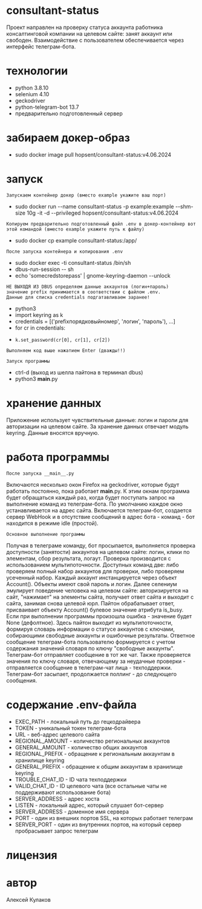 # consultant-status
Проект направлен на проверку статуса аккаунта работника консалтинговой компании
на целевом сайте: занят аккаунт или свободен.
Взаимодействие с пользователем обеспечивается через интерфейс телеграм-бота.
# технологии
- python 3.8.10
- selenium 4.10
- geckodriver
- python-telegram-bot 13.7
- предварительно подготовленный сервер
# забираем докер-образ
- sudo docker image pull hopsent/consultant-status:v4.06.2024
# запуск
```
Запускаем контейнер докер (вместо example укажите ваш порт)
```
- sudo docker run --name consultant-status -p example:example --shm-size 10g -it -d --privileged hopsent/consultant-status:v4.06.2024
```
Копируем предварительно подготовленный файл .env в докер-контейнер вот этой командой (вместо example укажите путь к файлу)
```
- sudo docker cp example consultant-status:/app/
```
После запуска контейнера и копирования .env
```
- sudo docker exec -ti consultant-status /bin/sh
- dbus-run-session -- sh
- echo 'somecredstorepass' | gnome-keyring-daemon --unlock
```
НЕ ВЫХОДЯ ИЗ DBUS определяем данные аккаунтов (логин+пароль)
значение prefix принимается в соответствии с файлом .env.
Данные для списка credentials подгатавливаем заранее!
```
- python3
- import keyring as k
- credentials = [('prefixпорядковыйномер', 'логин', 'пароль'), ...]
- for cr in credentials:
-     k.set_password(cr[0], cr[1], cr[2])
```
Выполняем код выше нажатием Enter (дважды!!)
```
```
Запуск программы
```
- ctrl-d (выход из шелла пайтона в терминал dbus)
- python3 __main__.py
# хранение данных
Приложение использует чувствительные данные: логин и пароли для авторизации
на целевом сайте.
За хранение данных отвечает модуль keyring. Данные вносятся вручную.
# работа программы
```
После запуска __main__.py
```
Включаются несколько окон Firefox на geckodriver, которые будут работать постоянно,
пока работает __main__.py.
К этим окнам программа будет обращаться каждый раз, когда
будет поступать запрос на выполнение команд из телеграм-бота.
По умолчанию каждое окно устанавливается на адрес сайта.
Включается телеграм-бот, создается сервер WebHook и
в отсутствие сообщений в адрес бота - команд - 
бот находится в режиме idle (простой).
```
Основное выполнение программы
```
Получая в телеграме команду, бот просыпается, выполняется проверка доступности (занятости) аккаунтов на целевом сайте: логин, клики по элементам, сбор результата, логаут.
Проверка производится с использованием мультипоточности.
Доступных команд две: либо проверяем полный набор аккаунтов для проверки,
либо проверяем усеченный набор.
Каждый аккаунт инстанцируется через объект Account(). Объекты имеют свой пароль и логин.
Далее селениум эмулирует поведение человека на целевом сайте: авторизируется на сайт,
"нажимает" на элементы сайта, получает ответ сайта и выходит с сайта, занимая
снова целевой юрл.
Пайтон обрабатывает ответ, присваивает объекту Account() булевое значение атрибута
is_busy. Если при выполнении программы произошла ошибка - значение будет None (дефолтное).
Здесь пайтон выходит из мультипоточности, формируя словарь информации о статусе
аккаунтов с ключами, собирающими свободные аккаунты и ошибочные результаты.
Ответное сообщение телеграм-бота пользователю формируется с учетом содержания
значений словаря по ключу "свободные аккаунты".
Телеграм-бот отправляет сообщение в тот же чат.
Также проверяется значения по ключу словаря, отвечающему за неудачные проверки -
отправляется сообщение в телеграм-чат лица - техподдержки.
Телеграм-бот засыпает, продолжается поллинг - до следующего сообщения.
# содержание .env-файла
- EXEC_PATH - локальный путь до гецкодрайвера
- TOKEN - уникальный токен телеграм-бота
- URL - веб-адрес целевого сайта
- REGIONAL_AMOUNT - количество региональных аккаунтов
- GENERAL_AMOUNT - количество общих аккаунтов
- REGIONAL_PREFIX - обращение к региональным аккаунтам в хранилище keyring
- GENERAL_PREFIX - обращение к общим аккаунтам в хранилище keyring
- TROUBLE_CHAT_ID - ID чата техподдержки
- VALID_CHAT_ID - ID целевого чата (все остальные чаты не поддерживают использование бота)
- SERVER_ADDRESS - адрес хоста
- LISTEN - локальный адрес, который слушает бот-сервер
- SERVER_ADDRESS - доменное имя сервера
- PORT - один из внешних портов SSL, на которых работает телеграм
- SERVER_PORT - один из внутренних портов, на который сервер пробрасывает запрос телеграм
# лицензия
# автор
Алексей Кулаков